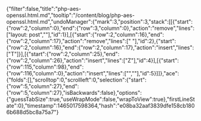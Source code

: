 {"filter":false,"title":"php-aes-openssl.html.md","tooltip":"/content/blog/php-aes-openssl.html.md","undoManager":{"mark":3,"position":3,"stack":[[{"start":{"row":2,"column":0},"end":{"row":3,"column":0},"action":"remove","lines":["layout: post",""],"id":1}],[{"start":{"row":2,"column":16},"end":{"row":2,"column":17},"action":"remove","lines":[" "],"id":2},{"start":{"row":2,"column":16},"end":{"row":2,"column":17},"action":"insert","lines":["T"]}],[{"start":{"row":2,"column":25},"end":{"row":2,"column":26},"action":"insert","lines":["Z"],"id":4}],[{"start":{"row":115,"column":98},"end":{"row":116,"column":0},"action":"insert","lines":["",""],"id":5}]]},"ace":{"folds":[],"scrolltop":0,"scrollleft":0,"selection":{"start":{"row":5,"column":27},"end":{"row":5,"column":27},"isBackwards":false},"options":{"guessTabSize":true,"useWrapMode":false,"wrapToView":true},"firstLineState":0},"timestamp":1465017598364,"hash":"e08ba32aaf3839dfe158cb1806b688d5bc8a75a7"}